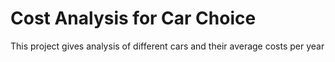 # Cost Analysis for Car Choice
 This project gives analysis of different cars and their average costs per year 
